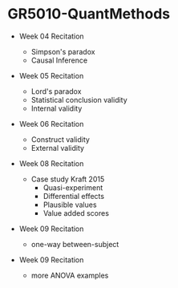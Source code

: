 # GR5010-QuantMethods

* Week 04 Recitation
  - Simpson's paradox
  - Causal Inference

* Week 05 Recitation
  - Lord's paradox
  - Statistical conclusion validity
  - Internal validity
 
* Week 06 Recitation
  - Construct validity
  - External validity
  
* Week 08 Recitation
  - Case study Kraft 2015
    - Quasi-experiment
    - Differential effects
    - Plausible values
    - Value added scores
 
* Week 09 Recitation
  - one-way between-subject
  
* Week 09 Recitation
  - more ANOVA examples
